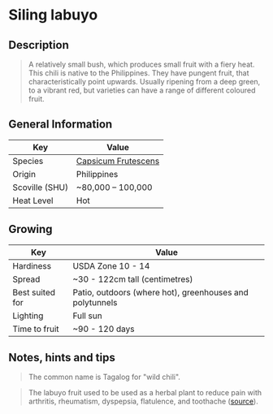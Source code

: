 # Siling labuyo

## Description

> A relatively small bush, which produces small fruit with a fiery heat. This chili is native to the Philippines. They have pungent fruit, that characteristically point upwards. Usually ripening from a deep green, to a vibrant red, but varieties can have a range of different coloured fruit.

## General Information

Key | Value
--- | ---
Species | [Capsicum Frutescens](../capsicum-frutescens)
Origin | Philippines
Scoville (SHU) | ~80,000 – 100,000
Heat Level | Hot

## Growing

Key | Value
--- | -----
Hardiness | USDA Zone 10 - 14
Spread | ~30 - 122cm tall (centimetres)
Best suited for | Patio, outdoors (where hot), greenhouses and polytunnels
Lighting | Full sun
Time to fruit | ~90 - 120 days

## Notes, hints and tips

> The common name is Tagalog for "wild chili".

> The labuyo fruit used to be used as a herbal plant to reduce pain with arthritis, rheumatism, dyspepsia, flatulence, and toothache ([source][medicinal]).

[medicinal]: https://experiencecatanduanes.blogspot.co.uk/2008/03/fresh-look-at-siling-labuyo.html
